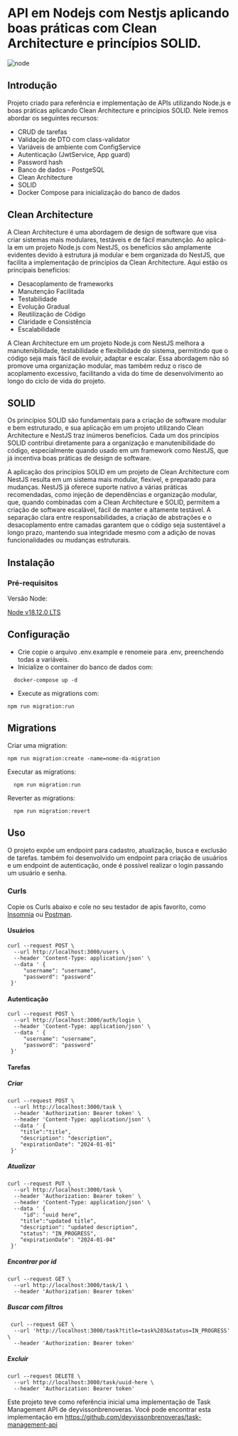 # API em Nodejs com Nestjs aplicando boas práticas com Clean Architecture e princípios SOLID.

![node](https://github.com/user-attachments/assets/81cfd103-ce6a-4228-8258-bfabe85814be)

## Introdução

Projeto criado para referência e implementação de APIs utilizando Node.js e boas práticas aplicando Clean Architecture e princípios SOLID. Nele iremos abordar os seguintes recursos:

- CRUD de tarefas 
- Validação de DTO com class-validator
- Variáveis de ambiente com ConfigService
- Autenticação (JwtService, App guard)
- Password hash
- Banco de dados - PostgeSQL
- Clean Architecture
- SOLID
- Docker Compose para inicialização do banco de dados

## Clean Architecture

A Clean Architecture é uma abordagem de design de software que visa criar sistemas mais modulares, testáveis e de fácil manutenção. Ao aplicá-la em um projeto Node.js com NestJS, os benefícios são amplamente evidentes devido à estrutura já modular e bem organizada do NestJS, que facilita a implementação de princípios da Clean Architecture. Aqui estão os principais benefícios:

- Desacoplamento de frameworks
- Manutenção Facilitada
- Testabilidade
- Evolução Gradual
- Reutilização de Código
- Claridade e Consistência
- Escalabilidade

A Clean Architecture em um projeto Node.js com NestJS melhora a manutenibilidade, testabilidade e flexibilidade do sistema, permitindo que o código seja mais fácil de evoluir, adaptar e escalar. Essa abordagem não só promove uma organização modular, mas também reduz o risco de acoplamento excessivo, facilitando a vida do time de desenvolvimento ao longo do ciclo de vida do projeto.

## SOLID

Os princípios SOLID são fundamentais para a criação de software modular e bem estruturado, e sua aplicação em um projeto utilizando Clean Architecture e NestJS traz inúmeros benefícios. Cada um dos princípios SOLID contribui diretamente para a organização e manutenibilidade do código, especialmente quando usado em um framework como NestJS, que já incentiva boas práticas de design de software.

A aplicação dos princípios SOLID em um projeto de Clean Architecture com NestJS resulta em um sistema mais modular, flexível, e preparado para mudanças. NestJS já oferece suporte nativo a várias práticas recomendadas, como injeção de dependências e organização modular, que, quando combinadas com a Clean Architecture e SOLID, permitem a criação de software escalável, fácil de manter e altamente testável. A separação clara entre responsabilidades, a criação de abstrações e o desacoplamento entre camadas garantem que o código seja sustentável a longo prazo, mantendo sua integridade mesmo com a adição de novas funcionalidades ou mudanças estruturais.


## Instalação

### Pré-requisitos

Versão Node:

[Node v18.12.0 LTS](https://nodejs.org/en/blog/release/v18.12.0)

## Configuração

- Crie copie o arquivo .env.example e renomeie para .env, preenchendo todas a variáveis.
- Inicialize o container do banco de dados com: 
```
  docker-compose up -d
```
- Execute as migrations com:
```
npm run migration:run
```  

## Migrations

Criar uma migration:
```
npm run migration:create -name=nome-da-migration
```

Executar as migrations:
```
  npm run migration:run
```

Reverter as migrations:
```
  npm run migration:revert
```  

## Uso

O projeto expõe um endpoint para cadastro, atualização, busca e exclusão de tarefas. também foi desenvolvido um endpoint para criação de usuários e um endpoint de autenticação, onde é possível realizar o login passando um usuário e senha.

### Curls

Copie os Curls abaixo e cole no seu testador de apis favorito, como [Insomnia](https://insomnia.rest/download) ou [Postman](https://www.postman.com/).

#### Usuários
```
curl --request POST \
  --url http://localhost:3000/users \
  --header 'Content-Type: application/json' \
  --data ' {
	 "username": "username",
	 "password": "password"
 }'
```

#### Autenticação
```
curl --request POST \
  --url http://localhost:3000/auth/login \
  --header 'Content-Type: application/json' \
  --data ' {
	 "username": "username",
	 "password": "password"
 }'
```

#### Tarefas

##### Criar
```
curl --request POST \
  --url http://localhost:3000/task \
  --header 'Authorization: Bearer token' \
  --header 'Content-Type: application/json' \
  --data ' {
    "title":"title",
    "description": "description",
    "expirationDate": "2024-01-01"
 }'
```

##### Atualizar
```
curl --request PUT \
  --url http://localhost:3000/task \
  --header 'Authorization: Bearer token' \
  --header 'Content-Type: application/json' \
  --data ' {
	 "id": "uuid here",
    "title":"updated title",
    "description": "updated description",
    "status": "IN_PROGRESS",
    "expirationDate": "2024-01-04"
 }'
 ```

##### Encontrar por id
```
curl --request GET \
  --url http://localhost:3000/task/1 \
  --header 'Authorization: Bearer token'
 ```

##### Buscar com filtros
```
 curl --request GET \
  --url 'http://localhost:3000/task?title=task%203&status=IN_PROGRESS' \
  --header 'Authorization: Bearer token'
```

##### Excluir
```
curl --request DELETE \
  --url http://localhost:3000/task/uuid-here \
  --header 'Authorization: Bearer token'
```


Este projeto teve como referência inicial uma implementação de Task Management API de deyvissonbrenoveras. 
Você pode encontrar esta implementação em https://github.com/deyvissonbrenoveras/task-management-api

